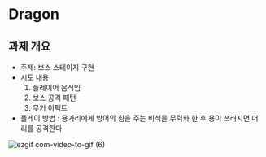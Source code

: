 # Dragon

## 과제 개요
- 주제: 보스 스테이지 구현
- 시도 내용
  1. 플레이어 움직임
  2. 보스 공격 패턴
  3. 무기 이펙트
- 플레이 방법 : 용가리에게 방어의 힘을 주는 비석을 무력화 한 후 용이 쓰러지면 머리를 공격한다

![ezgif com-video-to-gif (6)](https://github.com/szlovelee/Dragon/assets/77392694/cd12142a-4f72-4c0b-9410-c0ec71022816)

